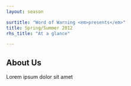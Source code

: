 ```yaml
---
layout: season

surtitle: "Word of Warning <em>presents</em>"
title: Spring/Summer 2012
rhs_title: "At a glance"

---
```


## About Us

Lorem ipsum dolor sit amet